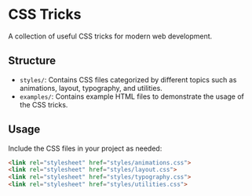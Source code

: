 # CSS Tricks

A collection of useful CSS tricks for modern web development.

## Structure

- `styles/`: Contains CSS files categorized by different topics such as animations, layout, typography, and utilities.
- `examples/`: Contains example HTML files to demonstrate the usage of the CSS tricks.

## Usage

Include the CSS files in your project as needed:

```html
<link rel="stylesheet" href="styles/animations.css">
<link rel="stylesheet" href="styles/layout.css">
<link rel="stylesheet" href="styles/typography.css">
<link rel="stylesheet" href="styles/utilities.css">
